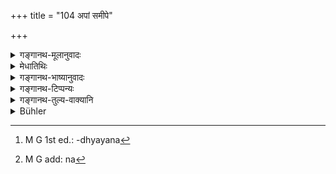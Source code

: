 +++
title = "104 अपां समीपे"

+++

<details><summary>गङ्गानथ-मूलानुवादः</summary>

Convinced of the necessary character of the injunction, and retiring to the forest on a spot near water, one may even recite the Sāvitrī only, with a clean body and a collected mind.—(104)
</details>

<details><summary>मेधातिथिः</summary>

अयम् अपरः स्वाध्यायविधिः । प्रकरणान्तरे ऽश्रुतत्वात् पूर्वस्माद् ग्रहणार्थाद् भिद्यते । 

- बहिर् ग्रामान् निर्जनो देश **अरण्यम्** । तद् **गत्वा** प्राप्य **आपां समीपे** नदीवाप्यादिस्थाने । तदभावे कमण्डल्वादिभाजनस्थानाम् अपि । **नियतः** शुचिर् यत्नवान् वा । **समाहितः** परित्यक्तचित्तव्याक्षेपः । **सावित्रीम् अप्य् अधीयीत** । यदि बहुसूक्तानुवाकाध्यायादि कयाचित् कार्यातिपत्त्या न शक्यते । **नैत्यकं विधिम् आस्थितः** । नित्य एव नैत्यकः । नित्यो ऽयं विधिर् इत्य् एवं स्थितप्रज्ञः । ग्रहणार्थश् च स्वाध्यायाध्ययनविधिः प्रकृतिः, अयं विकारः संस्तदीयान् धर्मान् गृह्णाति । तेन "ब्रह्मणः प्रणवम्," "प्राक्कूलान्" (म्ध् १.७४, ७५) इत्यादिधर्मो भवति ।

- <u>अन्ये</u> तु विधिर् विधा प्रकार इत्य्कर्तव्यतेत्यादि चक्षते । नित्ये ब्रह्मचारिणावश्यकर्तव्ये स्वाध्यायाध्ययने[^३२५] विधेतिकर्तव्यता ताम् आश्रितः । अस्य तु विधेस् तदा नित्यत्वं "ब्रह्मसत्रं हि तत् स्मृतम्" (म्ध् २.१०६) इत्यादिवाक्येभ्यो ऽवसातव्यम् । 


[^३२५]:
     M G 1st ed.: -dhyayana

- <u>आद्यम्</u> एव व्याख्यानं युक्तरूपं दृश्यते । न हि विधिशब्दः प्रकारवचनतया प्रसिद्धः । यदि च नैत्यकशब्देन ब्रह्मचारिणो विधिर् उच्यते तदा "नैत्यके नास्त्य् अनध्यायः" (म्ध् २.१०६) इत्य् अत्रापि नैत्यकशब्देन तस्यैवाभिधानं स्यात् ततश् चानध्ययनिषेधस् तत्रैव[^३२६] प्रसज्येत ॥ १०४ ॥


[^३२६]:
     M G add: na
</details>

<details><summary>गङ्गानथ-भाष्यानुवादः</summary>

This is another injunction in connection with Vedic study; and as what is here stated has not been mentioned in any other context, the ‘study’ herein laid down must be different from that ‘study’ which is undertaken for the purpose of getting up the Text.

‘*Forest*’—stands for some solitary spot outside the village;—‘*retiring*’ to such a spot;—‘*near water*’—on the bank of a river or tank, etc.; or in the absence of these, even near water contained in the water-pot and such other vessels.

‘*Niyataḥ'*—may mean either ‘with clean body,’ or‘with due effort.’

‘*Samāhitaḥ*,’ ‘*with collected mind*,’—*i.e*., free from all mental distractions.

‘*One may even recite the Sāvitrī*,’—*i.e*., if on account of the interference of some sort of business, he is unable to recite many hymns or sections or chapters.

‘*Convinced of the necessary character of the injunction*.’—‘*Naityaka*’ is the same as ‘*nitya*.’—Having made up his mind that the injunction is a compulsory one.

The injunction of studying the Veda for the purpose of getting up the Text forms the ‘archetype’; and of that the present injunction is the ‘ectype,’ and as such it includes all the details of the former; so that the rules regarding the pronouncing of the syllable ‘*om*’ at the beginning of Vedic Study (laid down in 74) and the sitting upon Kuśa-grass with ends pointing towards the East (laid down in 75), appertain to the present injunction also.

Others have explained the term ‘*vidhi*’ to stand for ‘*vidhā*,’
*method*, *procedure*; the meaning (of the phrase ‘*naityakam
vidhimāsthitaḥ*’) being ‘taking his stand upon the procedure laid down for the study of the Veda, which is necessary for,—must be done by—the Religious Student.’ The compulsory character of this method would have to be deduced from what follows in verse 106 below, regarding ‘this being called *Brahmasatra*.’

The former explanation appears to be the right one; for as a matter of fact, the term ‘*vi* *dhi*’ is not known to be denotative of *method*. Further, if the term ‘*naityakam*’ stands for what should be done by the Religious Student, then the same term as occurring in verse 106 will also have to be taken in the same sense; and in that case the prohibition of ‘non-study’ therein contained would come to apply to the same,—*i.e*., to that which must be done by the Religious Student (which is absurd).—(101)
</details>

<details><summary>गङ्गानथ-टिप्पन्यः</summary>

This is quoted in *Parāśaramādhava* (Ācāra, p. 312), as laying down the
place and other details in connection with the Twilight’ Prayers;—in
*Madanapārijāta* (p. 281); in *Aparārka* (p. 70), as indicating that in
the event of the man being unable to perform the entire *Brahmayajña* he
may do it by means of the *Sāvitrī* alone; and again on p. 136;—and in
*Nṛsiṃhaprasāda* (Saṃskāra, p. 38a).
</details>

<details><summary>गङ्गानथ-तुल्य-वाक्यानि</summary>

*Vyāsa* (*Parāśaramādhava*, p. 275).—‘In the house, the Twilight prayer
is onefold; in cow-pen, tenfold; on the river ten-thousandfold; near
Viṣṇu, it is infinite.’

*Mahābhārata* (*Parāśaramādhava*, p. 275).—‘Twilight prayer is tenfold,
when performed outside, near a tank or a stream; at a sacred *tîrtha*,
it is a hundredfold; and thousandfold on the bank of the Ganges.’

*Baudhāyana-Dharmasūtra* (2. 5. 14-15),—‘They declare that the Praṇava,
the Vyāhṛtis and the Sāvitrī,—the five Brahmic Sacrifices,—all this done
daily absolves the Brāhmaṇa from sins.—Being purified by the five
Brahmic Sacrifices they appease the lords.’

*Śātātapa* (*Parāśaramādhava*, p. 276).—‘Lying, smell of liquor, sexual
intercourse during the day, eating of Śūdra’s food,—all these sins are
removed by offering the Twilight Prayer outside.’

*Śātātapa* (*Parāśaramādhava* 6. 6. 7).—‘Daily he should carry on Vedic
Study beginning with the Praṇava; thus does he fulfil the Brahmic
Sacrifice;—Vedic Study constituting the Brahmic Sacrifice.’
</details>

<details><summary>Bühler</summary>

104	He who (desires to) perform the ceremony (of the) daily (recitation), may even recite the Savitri near water, retiring into the forest, controlling his organs and concentrating his mind.
</details>
